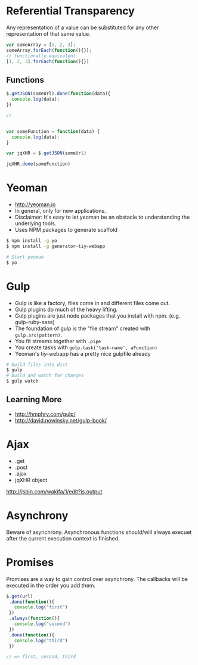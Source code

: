 # Referential Transparency
Any representation of a value can be substituted for any other representation of that same value.

```js
var someArray = [1, 2, 3];
someArray.forEach(function(){});
// functionally equivalent
[1, 2, 3].forEach(function(){})
```

## Functions
```js
$.getJSON(someUrl).done(function(data){
  console.log(data);
})

//


var someFunction = function(data) {
  console.log(data);
}

var jqXHR = $.getJSON(someUrl)

jqXHR.done(someFunction)
```

# Yeoman
- http://yeoman.io
- In general, only for new applications.
- Disclaimer: It's easy to let yeoman be an obstacle to understanding the underlying tools.
- Uses NPM packages to generate scaffold

```sh
$ npm install -g yo
$ npm install -g generator-tiy-webapp

# Start yeoman
$ yo
```

# Gulp

- Gulp is like a factory, files come in and different files come out.
- Gulp plugins do much of the heavy lifting.
- Gulp plugins are just node packages that you install with npm. (e.g. gulp-ruby-sass)
- The foundation of gulp is the "file stream" created with `gulp.src(pattern)`.
- You fit streams together with `.pipe`
- You create tasks with `gulp.task('task-name', aFunction)`
- Yeoman's tiy-webapp has a pretty nice gulpfile already

```sh
# build files into dist
$ gulp
# build and watch for changes
$ gulp watch
```

## Learning More
- http://hmphry.com/gulp/
- http://david.nowinsky.net/gulp-book/

# Ajax

- .get
- .post
- .ajax
- jqXHR object

http://jsbin.com/wakifa/1/edit?js,output

# Asynchrony
Beware of asynchrony. Asynchronous functions should/will always execuet after the current execution context is finished.

# Promises
Promises are a way to gain control over asynchrony. The callbacks will be executed in the order you add them.

```js
$.get(url)
 .done(function(){
   console.log("first")
 })
 .always(function(){
   console.log("second")
 })
 .done(function(){
   console.log("third")
 })

// => first, second, third
```
